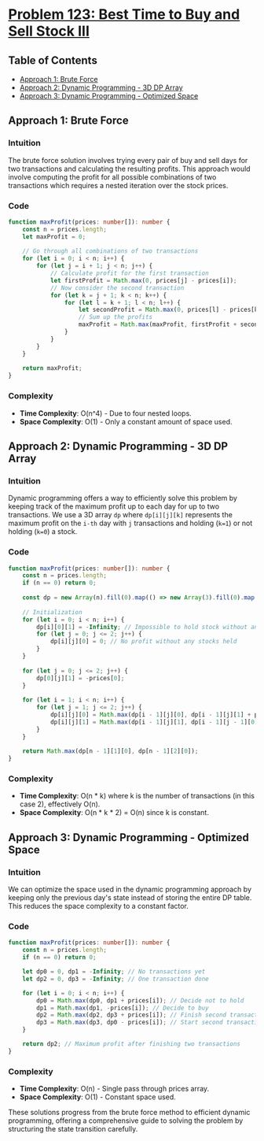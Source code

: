 # [Problem 123: Best Time to Buy and Sell Stock III](https://leetcode.com/problems/best-time-to-buy-and-sell-stock-iii/)

## Table of Contents
- [Approach 1: Brute Force](#approach-1-brute-force)
- [Approach 2: Dynamic Programming - 3D DP Array](#approach-2-dynamic-programming-3d-dp-array)
- [Approach 3: Dynamic Programming - Optimized Space](#approach-3-dynamic-programming-optimized-space)

## Approach 1: Brute Force

### Intuition
The brute force solution involves trying every pair of buy and sell days for two transactions and calculating the resulting profits. This approach would involve computing the profit for all possible combinations of two transactions which requires a nested iteration over the stock prices.

### Code

```typescript
function maxProfit(prices: number[]): number {
    const n = prices.length;
    let maxProfit = 0;
    
    // Go through all combinations of two transactions
    for (let i = 0; i < n; i++) {
        for (let j = i + 1; j < n; j++) {
            // Calculate profit for the first transaction
            let firstProfit = Math.max(0, prices[j] - prices[i]);
            // Now consider the second transaction
            for (let k = j + 1; k < n; k++) {
                for (let l = k + 1; l < n; l++) {
                    let secondProfit = Math.max(0, prices[l] - prices[k]);
                    // Sum up the profits
                    maxProfit = Math.max(maxProfit, firstProfit + secondProfit);
                }
            }
        }
    }
    
    return maxProfit;
}
```

### Complexity
- **Time Complexity**: O(n^4) - Due to four nested loops.
- **Space Complexity**: O(1) - Only a constant amount of space used.

## Approach 2: Dynamic Programming - 3D DP Array

### Intuition
Dynamic programming offers a way to efficiently solve this problem by keeping track of the maximum profit up to each day for up to two transactions. We use a 3D array `dp` where `dp[i][j][k]` represents the maximum profit on the `i-th` day with `j` transactions and holding (`k=1`) or not holding (`k=0`) a stock.

### Code

```typescript
function maxProfit(prices: number[]): number {
    const n = prices.length;
    if (n == 0) return 0;
    
    const dp = new Array(n).fill(0).map(() => new Array(3).fill(0).map(() => new Array(2).fill(0)));
    
    // Initialization
    for (let i = 0; i < n; i++) {
        dp[i][0][1] = -Infinity; // Impossible to hold stock without any transactions
        for (let j = 0; j <= 2; j++) {
            dp[i][j][0] = 0; // No profit without any stocks held
        }
    }
    
    for (let j = 0; j <= 2; j++) {
        dp[0][j][1] = -prices[0];
    }
    
    for (let i = 1; i < n; i++) {
        for (let j = 1; j <= 2; j++) {
            dp[i][j][0] = Math.max(dp[i - 1][j][0], dp[i - 1][j][1] + prices[i]);
            dp[i][j][1] = Math.max(dp[i - 1][j][1], dp[i - 1][j - 1][0] - prices[i]);
        }
    }
    
    return Math.max(dp[n - 1][1][0], dp[n - 1][2][0]);
}
```

### Complexity
- **Time Complexity**: O(n \* k) where k is the number of transactions (in this case 2), effectively O(n).
- **Space Complexity**: O(n \* k \* 2) = O(n) since k is constant.

## Approach 3: Dynamic Programming - Optimized Space

### Intuition
We can optimize the space used in the dynamic programming approach by keeping only the previous day's state instead of storing the entire DP table. This reduces the space complexity to a constant factor.

### Code

```typescript
function maxProfit(prices: number[]): number {
    const n = prices.length;
    if (n == 0) return 0;

    let dp0 = 0, dp1 = -Infinity; // No transactions yet
    let dp2 = 0, dp3 = -Infinity; // One transaction done

    for (let i = 0; i < n; i++) {
        dp0 = Math.max(dp0, dp1 + prices[i]); // Decide not to hold
        dp1 = Math.max(dp1, -prices[i]); // Decide to buy
        dp2 = Math.max(dp2, dp3 + prices[i]); // Finish second transaction
        dp3 = Math.max(dp3, dp0 - prices[i]); // Start second transaction
    }

    return dp2; // Maximum profit after finishing two transactions
}
```

### Complexity
- **Time Complexity**: O(n) - Single pass through prices array.
- **Space Complexity**: O(1) - Constant space used. 

These solutions progress from the brute force method to efficient dynamic programming, offering a comprehensive guide to solving the problem by structuring the state transition carefully.

